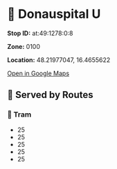 # 🚉 Donauspital U


**Stop ID:** at:49:1278:0:8

**Zone:** 0100

**Location:** 48.21977047, 16.4655622

[Open in Google Maps](https://www.google.com/maps?q=48.21977047,16.4655622)

## 🚆 Served by Routes

### 🚊 Tram
- 25
- 25
- 25
- 25
- 25